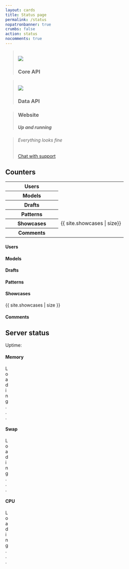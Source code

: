 ```yaml
---
layout: cards
title: Status page
permalink: /status
nopatronbanner: true
crumbs: false
action: status
nocomments: true
---
```

<div class="container">
    <div class="row">
        <div class="col-sm-4">
            <blockquote id="core-status" class="text-white py-3">
                <div class="status-icon float-right text-right">
                    <i class="fa fa-check fa-3x" aria-hidden="true"></i>
                    <br>
                    <img src="https://travis-ci.org/freesewing/core.svg?branch={{ site.branch }}" class="drop-shadow mt-3" style="margin-right: -15px;">
                </div>
                <h3>Core API</h3>
            </blockquote>
        </div> 
        <div class="col-sm-4">
            <blockquote id="data-status" class="text-white py-3">
                <div class="status-icon float-right">
                    <i class="fa fa-check fa-3x" aria-hidden="true"></i>
                    <br>
                    <img src="https://travis-ci.org/freesewing/data.svg?branch={{ site.branch }}" class="drop-shadow mt-3" style="margin-right: -15px;">
                </div>
                <h3>Data API</h3>
            </blockquote>
        </div>
        <div class="col-sm-4">
            <blockquote id="site-status" class="text-white bg-success py-3">
                <div class="status-icon float-right">
                    <i class="fa fa-check fa-3x" aria-hidden="true"></i>
                </div>
                <h3>Website</h3>
                <h5>Up and running</h5>
            </blockquote>
        </div>
    </div>
    <div class="row mb-5">
        <div class="col-sm-6 offset-sm-3">
            <blockquote id="overall-status" class="text-white bg-success text-center py-3">
                <i class="fa fa-smile-o fa-4x" aria-hidden="true"></i>
                <h6>Everything looks fine</h6>
                <p><a class="btn btn-outline-white" href="https://gitter.im/freesewing/freesewing" target="_BLANK">Chat with support</a></p>
            </blockquote>
        </div>
    </div>
    <h2 id="counters">Counters</h2>
    <div class="row only-on-small">
        <table class="table">
            <tr><th scope="row" class="text-right" style="width:150px;">Users</th><td class="counter users"></td></tr>
            <tr><th scope="row" class="text-right" style="width:150px;">Models</th><td class="counter models"></td></tr>
            <tr><th scope="row" class="text-right" style="width:150px;">Drafts</th><td class="counter drafts"></td></tr>
            <tr><th scope="row" class="text-right" style="width:150px;">Patterns</th><td class="counter patterns"></td></tr>
            <tr><th scope="row" class="text-right" style="width:150px;">Showcases</th><td class="counter">{{ site.showcases | size}}</td></tr>
            <tr><th scope="row" class="text-right" style="width:150px;">Comments</th><td class="counter comments"></td></tr>
        </table>
    </div>
    <div class="row not-on-small">
        <div class="col-md-2 mb-3">
            <div class="card hover-shadow">
                <div class="card-block">
                    <h4 class="card-title">Users</h4>
                    <p class="counter users"></p>
                </div>
            </div>
        </div>
        <div class="col-md-2 mb-3">
            <div class="card hover-shadow">
                <div class="card-block">
                    <h4 class="card-title">Models</h4>
                    <p class="counter models"></p>
                </div>
            </div>
        </div>
        <div class="col-md-2 mb-3">
            <div class="card hover-shadow">
                <div class="card-block">
                    <h4 class="card-title">Drafts</h4>
                    <p class="counter drafts"></p>
                </div>
            </div>
        </div>
        <div class="col-md-2 mb-3">
            <div class="card hover-shadow">
                <div class="card-block">
                    <h4 class="card-title">Patterns</h4>
                    <p class="counter patterns"></p>
                </div>
            </div>
        </div>
        <div class="col-md-2 mb-3">
            <div class="card hover-shadow">
                <div class="card-block">
                    <h4 class="card-title">Showcases</h4>
                    <p class="counter">{{ site.showcases | size }}</p>
                </div>
            </div>
        </div>
        <div class="col-md-2 mb-3">
            <div class="card hover-shadow">
                <div class="card-block">
                    <h4 class="card-title">Comments</h4>
                    <p class="counter comments"></p>
                </div>
            </div>
        </div>
    </div>
    <h2 id="server-status">Server status</h2>
    <p>Uptime: <span id="uptime"></span></p>
    <div class="row">
        <div class="col-md-4 mb-3">
            <div class="card hover-shadow">
                <div class="card-block">
                    <h4 class="card-title">Memory</h4>
                    <div class="progress">
                        <div id="memory" class="progress-bar" role="progressbar" style="width: 0%;" aria-valuenow="0" aria-valuemin="0" aria-valuemax="100">Loading...</div>
                    </div>
                </div>
            </div>
        </div>
        <div class="col-md-4 mb-3">
            <div class="card hover-shadow">
                <div class="card-block">
                    <h4 class="card-title">Swap</h4>
                    <div class="progress">
                        <div id="swap" class="progress-bar" role="progressbar" style="width: 0%;" aria-valuenow="0" aria-valuemin="0" aria-valuemax="100">Loading...</div>
                    </div>
                </div>
            </div>
        </div>
        <div class="col-md-4 mb-3">
            <div class="card hover-shadow">
                <div class="card-block">
                    <h4 class="card-title">CPU</h4>
                    <div class="progress">
                        <div id="cpu" class="progress-bar" role="progressbar" style="width: 0%; " aria-valuenow="0" aria-valuemin="0" aria-valuemax="100">Loading...</div>
                    </div>
                </div>
            </div>
        </div>
    </div>
</div>
<span id="branch" data-branch="{{ site.branch }}"></span>
